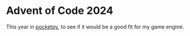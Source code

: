 # Advent of Code 2024
This year in [pocketpy](https://pocketpy.dev), to see if it would be a good fit for my game engine.